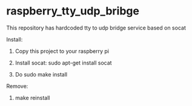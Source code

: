 # raspberry_tty_udp_bribge

This repository has hardcoded tty to udp bridge service based on socat

Install:

1. Copy this project to your raspberry pi

2. Install socat: sudo apt-get install socat

3. Do sudo make install

Remove:
1. make reinstall

